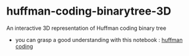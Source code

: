 # huffman-coding-binarytree-3D
An interactive 3D representation of Huffman coding binary tree
* you can grasp a good understanding with this notebook : [huffman coding](https://colab.research.google.com/drive/15k1SzqZP_G3kDl-UqFl7sqyNyFjotI7A?usp=sharing)
